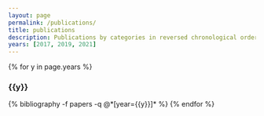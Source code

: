 ```yaml
---
layout: page
permalink: /publications/
title: publications
description: Publications by categories in reversed chronological order.
years: [2017, 2019, 2021]
---
```


{% for y in page.years %}
  <h3 class="year">{{y}}</h3>
  {% bibliography -f papers -q @*[year={{y}}]* %}
{% endfor %}

